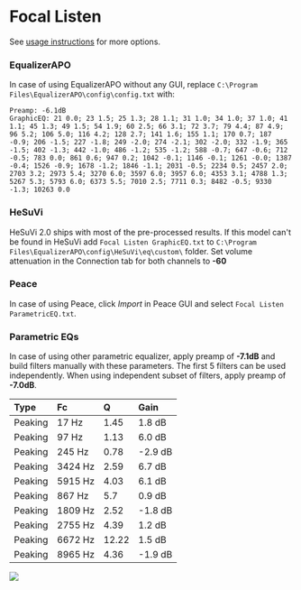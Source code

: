# Focal Listen
See [usage instructions](https://github.com/jaakkopasanen/AutoEq#usage) for more options.

### EqualizerAPO
In case of using EqualizerAPO without any GUI, replace `C:\Program Files\EqualizerAPO\config\config.txt`
with:
```
Preamp: -6.1dB
GraphicEQ: 21 0.0; 23 1.5; 25 1.3; 28 1.1; 31 1.0; 34 1.0; 37 1.0; 41 1.1; 45 1.3; 49 1.5; 54 1.9; 60 2.5; 66 3.1; 72 3.7; 79 4.4; 87 4.9; 96 5.2; 106 5.0; 116 4.2; 128 2.7; 141 1.6; 155 1.1; 170 0.7; 187 -0.9; 206 -1.5; 227 -1.8; 249 -2.0; 274 -2.1; 302 -2.0; 332 -1.9; 365 -1.5; 402 -1.3; 442 -1.0; 486 -1.2; 535 -1.2; 588 -0.7; 647 -0.6; 712 -0.5; 783 0.0; 861 0.6; 947 0.2; 1042 -0.1; 1146 -0.1; 1261 -0.0; 1387 -0.4; 1526 -0.9; 1678 -1.2; 1846 -1.1; 2031 -0.5; 2234 0.5; 2457 2.0; 2703 3.2; 2973 5.4; 3270 6.0; 3597 6.0; 3957 6.0; 4353 3.1; 4788 1.3; 5267 5.3; 5793 6.0; 6373 5.5; 7010 2.5; 7711 0.3; 8482 -0.5; 9330 -1.3; 10263 0.0
```

### HeSuVi
HeSuVi 2.0 ships with most of the pre-processed results. If this model can't be found in HeSuVi add
`Focal Listen GraphicEQ.txt` to `C:\Program Files\EqualizerAPO\config\HeSuVi\eq\custom\` folder.
Set volume attenuation in the Connection tab for both channels to **-60**

### Peace
In case of using Peace, click *Import* in Peace GUI and select `Focal Listen ParametricEQ.txt`.

### Parametric EQs
In case of using other parametric equalizer, apply preamp of **-7.1dB** and build filters manually
with these parameters. The first 5 filters can be used independently.
When using independent subset of filters, apply preamp of **-7.0dB**.

| Type    | Fc      |     Q | Gain    |
|:--------|:--------|:------|:--------|
| Peaking | 17 Hz   |  1.45 | 1.8 dB  |
| Peaking | 97 Hz   |  1.13 | 6.0 dB  |
| Peaking | 245 Hz  |  0.78 | -2.9 dB |
| Peaking | 3424 Hz |  2.59 | 6.7 dB  |
| Peaking | 5915 Hz |  4.03 | 6.1 dB  |
| Peaking | 867 Hz  |  5.7  | 0.9 dB  |
| Peaking | 1809 Hz |  2.52 | -1.8 dB |
| Peaking | 2755 Hz |  4.39 | 1.2 dB  |
| Peaking | 6672 Hz | 12.22 | 1.5 dB  |
| Peaking | 8965 Hz |  4.36 | -1.9 dB |

![](https://raw.githubusercontent.com/jaakkopasanen/AutoEq/master/results/innerfidelity/sbaf-serious/Focal%20Listen/Focal%20Listen.png)